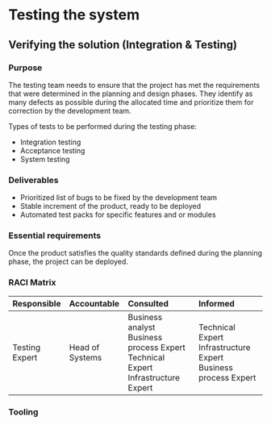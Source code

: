 # Testing the system

## Verifying the solution \(Integration & Testing\)

### Purpose

The testing team needs to ensure that the project has met the requirements that were determined in the planning and design phases. They identify as many defects as possible during the allocated time and prioritize them for correction by the development team.

Types of tests to be performed during the testing phase:

* Integration testing
* Acceptance testing
* System testing

### Deliverables

* Prioritized list of bugs to be fixed by the development team
* Stable increment of the product, ready to be deployed
* Automated test packs for specific features and or modules

### Essential requirements

Once the product satisfies the quality standards defined during the planning phase, the project can be deployed.

### RACI Matrix

| Responsible | Accountable | Consulted | Informed |
| :--- | :--- | :--- | :--- |
| Testing Expert | Head of Systems | Business analyst Business process Expert Technical Expert Infrastructure Expert | Technical Expert Infrastructure Expert Business process Expert |

### Tooling

